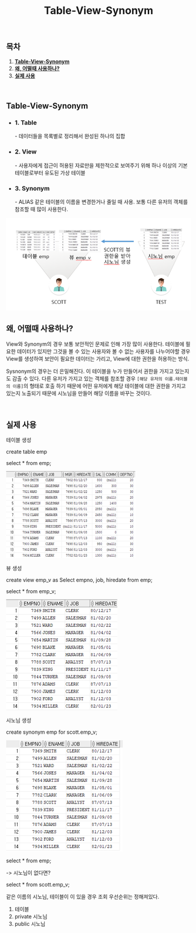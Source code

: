 <div align="center">
  <br />
  <h1>Table-View-Synonym</h1>
  <br />
</div>

## 목차

1. [**Table-View-Synonym**](#1)
2. [**왜, 어떨때 사용하나?**](#2)
3. [**실제 사용**](#3)

<br />

<div id="1"></div>

## Table-View-Synonym

- <h3>1. Table</h3> 
  - 데이터들을 목록별로 정리해서 완성된 하나의 집합

- <h3>2. View</h3>
  - 사용자에게 접근이 허용된 자료만을 제한적으로 보여주기 위해 하나 이상의 기본테이블로부터 유도된 가상 테이블

- <h3>3. Synonym</h3>
  - ALIAS 같은 테이블의 이름을 변경한거나 줄일 때 사용. 보통 다른 유저의 객체를 참조할 때 많이 사용한다.

<img src="../images/synonym_1.PNG" alt="synonym_1" />

<br />


<div id="2"></div>

## 왜, 어떨때 사용하나?

View와 Synonym의 경우 보통 보안적인 문제로 인해 가장 많이 사용한다.
테이블에 필요한 데이터가 있지만 그것을 볼 수 있는 사용자와 볼 수 없는 사용자를 나누어야할 경우 View를 생성하여 보안이 필요한 데이터는 가리고, View에 대한 권한을 허용하는 방식.

Sysnonym의 경우는 더 은밀해진다. 이 테이블을 누가 만들어서 권한을 가지고 있는지도 감출 수 있다. 
다른 유저가 가지고 있는 객체를 참조할 경우 `[해당 유저의 이름.테이블의 이름]`의 형태로 호출 하기 때문에 어떤 유저에게 해당 테이블에 대한 권한을 가지고 있는지 노출되기 때문에 시노님을 만들어 해당 이름을 바꾸는 것이다.

<br />

<div id="3"></div>

## 실제 사용

테이블 생성

create table emp

select * from emp;

<img src="../images/synonym_2.PNG" alt="synonym_1" />

뷰 생성

create view emp_v
as Select empno, job, hiredate
from emp;

select * from emp_v;

<img src="../images/synonym_3.PNG" alt="synonym_1" />

시노님 생성

create synonym emp
for scott.emp_v;

<img src="../images/synonym_4.PNG" alt="synonym_1" />

select * from emp;

-> 시노님이 없다면?

select * from scott.emp_v;



같은 이름의 시노님, 테이블이 이 있을 경우 조회 우선순위는 정해져있다.

1. 테이블
2. private 시노님
3. public 시노님


<br>

